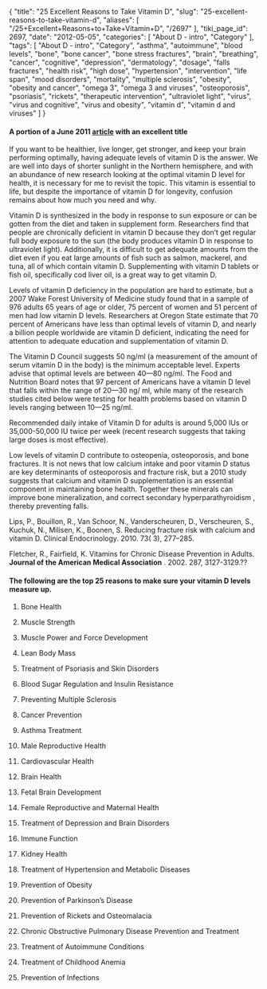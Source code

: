 {
    "title": "25 Excellent Reasons to Take Vitamin D",
    "slug": "25-excellent-reasons-to-take-vitamin-d",
    "aliases": [
        "/25+Excellent+Reasons+to+Take+Vitamin+D",
        "/2697"
    ],
    "tiki_page_id": 2697,
    "date": "2012-05-05",
    "categories": [
        "About D - intro",
        "Category"
    ],
    "tags": [
        "About D - intro",
        "Category",
        "asthma",
        "autoimmune",
        "blood levels",
        "bone",
        "bone cancer",
        "bone stress fractures",
        "brain",
        "breathing",
        "cancer",
        "cognitive",
        "depression",
        "dermatology",
        "dosage",
        "falls fractures",
        "health risk",
        "high dose",
        "hypertension",
        "intervention",
        "life span",
        "mood disorders",
        "mortality",
        "multiple sclerosis",
        "obesity",
        "obesity and cancer",
        "omega 3",
        "omega 3 and viruses",
        "osteoporosis",
        "psoriasis",
        "rickets",
        "therapeutic intervention",
        "ultraviolet light",
        "virus",
        "virus and cognitive",
        "virus and obesity",
        "vitamin d",
        "vitamin d and viruses"
    ]
}


#### A portion of a June 2011 [article](http://www.charlespoliquin.com/Blog/tabid/130/EntryId/410/25-Excellent-Reasons-to-Take-Vitamin-D.aspx%20) with an  **excellent title** 

If you want to be healthier, live longer, get stronger, and keep your brain performing optimally, having adequate levels of vitamin D is the answer. We are well into days of shorter sunlight in the Northern hemisphere, and with an abundance of new research looking at the optimal vitamin D level for health, it is necessary for me to revisit the topic. This vitamin is essential to life, but despite the importance of vitamin D for longevity, confusion remains about how much you need and why.

Vitamin D is synthesized in the body in response to sun exposure or can be gotten from the diet and taken in supplement form. Researchers find that people are chronically deficient in vitamin D because they don’t get regular full body exposure to the sun (the body produces vitamin D in response to ultraviolet light). Additionally, it is difficult to get adequate amounts from the diet even if you eat large amounts of fish such as salmon, mackerel, and tuna, all of which contain vitamin D. Supplementing with vitamin D tablets or fish oil, specifically cod liver oil, is a great way to get vitamin D.

Levels of vitamin D deficiency in the population are hard to estimate, but a 2007 Wake Forest University of Medicine study found that in a sample of 976 adults 65 years of age or older, 75 percent of women and 51 percent of men had low vitamin D levels.  Researchers at Oregon State estimate that 70 percent of Americans have less than optimal levels of vitamin D, and nearly a billion people worldwide are vitamin D deficient, indicating the need for attention to adequate education and supplementation of vitamin D.

The Vitamin D Council suggests 50 ng/ml (a measurement of the amount of serum vitamin D in the body) is the minimum acceptable level. Experts advise that optimal levels are between 40—80 ng/ml. The Food and Nutrition Board notes that 97 percent of Americans have a vitamin D level that falls within the range of 20—30 ng/ ml, while many of the research studies cited below were testing for health problems based on vitamin D levels ranging between 10—25 ng/ml.  

Recommended daily intake of Vitamin D for adults is around 5,000 IUs or 35,000-50,000 IU twice per week (recent research suggests that taking large doses is most effective).  

Low levels of vitamin D contribute to osteopenia, osteoporosis, and bone fractures. It is not news that low calcium intake and poor vitamin D status are key determinants of osteoporosis and fracture risk, but a 2010 study suggests that calcium and vitamin D supplementation is an essential component in maintaining bone health. Together these minerals can improve bone mineralization, and correct secondary hyperparathyroidism , thereby preventing falls.

Lips, P., Bouillon, R., Van Schoor, N., Vanderscheuren, D., Verscheuren, S., Kuchuk, N., Milisen, K., Boonen, S. Reducing fracture risk with calcium and vitamin D.  Clinical Endocrinology. 2010. 73( 3), 277–285.

Fletcher, R., Fairfield, K. Vitamins for Chronic Disease Prevention in Adults. **Journal of the American Medical Association** . 2002. 287, 3127-3129.??

#### The following are the top 25 reasons to make sure your vitamin D levels measure up.

1. Bone Health

2. Muscle Strength

3. Muscle Power and Force Development

4. Lean Body Mass

5. Treatment of Psoriasis and Skin Disorders

6. Blood Sugar Regulation and Insulin Resistance

7. Preventing Multiple Sclerosis

8. Cancer Prevention 

9. Asthma Treatment

10. Male Reproductive Health

11. Cardiovascular Health

12. Brain Health

13. Fetal Brain Development

14. Female Reproductive and Maternal Health

15. Treatment of Depression and Brain Disorders

16. Immune Function

17. Kidney Health

18. Treatment of Hypertension and Metabolic Diseases

19. Prevention of Obesity

20. Prevention of Parkinson’s Disease

21. Prevention of Rickets and Osteomalacia

22. Chronic Obstructive Pulmonary Disease Prevention and Treatment

23. Treatment of Autoimmune Conditions

24. Treatment of Childhood Anemia

25. Prevention of Infections